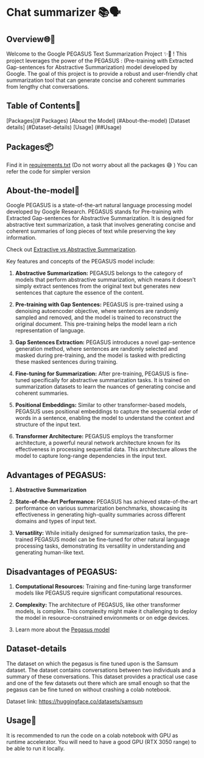 # Chat summarizer  📚🗣️

## Overview🌐📝

Welcome to the Google PEGASUS Text Summarization Project ✨🌟 ! This project leverages the power of the PEGASUS : (Pre-training with Extracted Gap-sentences for Abstractive Summarization) model developed by Google. The goal of this project is to provide a robust and user-friendly chat summarization tool that can generate concise and coherent summaries from lengthy chat conversations.

## Table of Contents📜

[Packages](# Packages)
[About the Model] (#About-the-model)
[Dataset details] (#Dataset-details)
[Usage] (##Usage)


## Packages📦

Find it in [requirements.txt](https://github.com/codingclubrvce/AI-ML-101/blob/bcc19e41544c64b466ebedc4966633cdc8747c94/Transformer-Models/Chat-Summarizer/requirements.txt) (Do not worry about all the packages 😅 )
You can refer the code for simpler version

## About-the-model🤖

Google PEGASUS is a state-of-the-art natural language processing model developed by Google Research. PEGASUS stands for Pre-training with Extracted Gap-sentences for Abstractive Summarization. It is designed for abstractive text summarization, a task that involves generating concise and coherent summaries of long pieces of text while preserving the key information.

Check out [Extractive vs Abstractive Summarization](https://www.analyticsvidhya.com/blog/2023/03/exploring-the-extractive-method-of-text-summarization/#:~:text=Extractive%20summarization%20techniques%20select%20and,of%20the%20original%20text%20intact).

Key features and concepts of the PEGASUS model include:

1. **Abstractive Summarization:** PEGASUS belongs to the category of models that perform abstractive summarization, which means it doesn't simply extract sentences from the original text but generates new sentences that capture the essence of the content.

2. **Pre-training with Gap Sentences:** PEGASUS is pre-trained using a denoising autoencoder objective, where sentences are randomly sampled and removed, and the model is trained to reconstruct the original document. This pre-training helps the model learn a rich representation of language.

3. **Gap Sentences Extraction:** PEGASUS introduces a novel gap-sentence generation method, where sentences are randomly selected and masked during pre-training, and the model is tasked with predicting these masked sentences during training.

4. **Fine-tuning for Summarization:** After pre-training, PEGASUS is fine-tuned specifically for abstractive summarization tasks. It is trained on summarization datasets to learn the nuances of generating concise and coherent summaries.

5. **Positional Embeddings:** Similar to other transformer-based models, PEGASUS uses positional embeddings to capture the sequential order of words in a sentence, enabling the model to understand the context and structure of the input text.

6. **Transformer Architecture:** PEGASUS employs the transformer architecture, a powerful neural network architecture known for its effectiveness in processing sequential data. This architecture allows the model to capture long-range dependencies in the input text.

## Advantages of PEGASUS:

1. **Abstractive Summarization** 

2. **State-of-the-Art Performance:** PEGASUS has achieved state-of-the-art performance on various summarization benchmarks, showcasing its effectiveness in generating high-quality summaries across different domains and types of input text.

3. **Versatility:** While initially designed for summarization tasks, the pre-trained PEGASUS model can be fine-tuned for other natural language processing tasks, demonstrating its versatility in understanding and generating human-like text.


## Disadvantages of PEGASUS:

1. **Computational Resources:** Training and fine-tuning large transformer models like PEGASUS require significant computational resources.

2. **Complexity:** The architecture of PEGASUS, like other transformer models, is complex. This complexity might make it challenging to deploy the model in resource-constrained environments or on edge devices.

3. Learn more about the [Pegasus model](https://blog.research.google/2020/06/pegasus-state-of-art-model-for.html)

## Dataset-details

The dataset on which the pegasus is fine tuned upon is the Samsum dataset. The dataset contains conversations between two individuals and a summary of these conversations. This dataset provides a practical use case and one of the few datasets out there which are small enough so that the pegasus can be fine tuned on without crashing a colab notebook.

Dataset link: https://huggingface.co/datasets/samsum

## Usage🚀

It is recommended to run the code on a colab notebook with GPU as runtime accelerator. You will need to have a good GPU (RTX 3050 range) to be able to run it locally.





